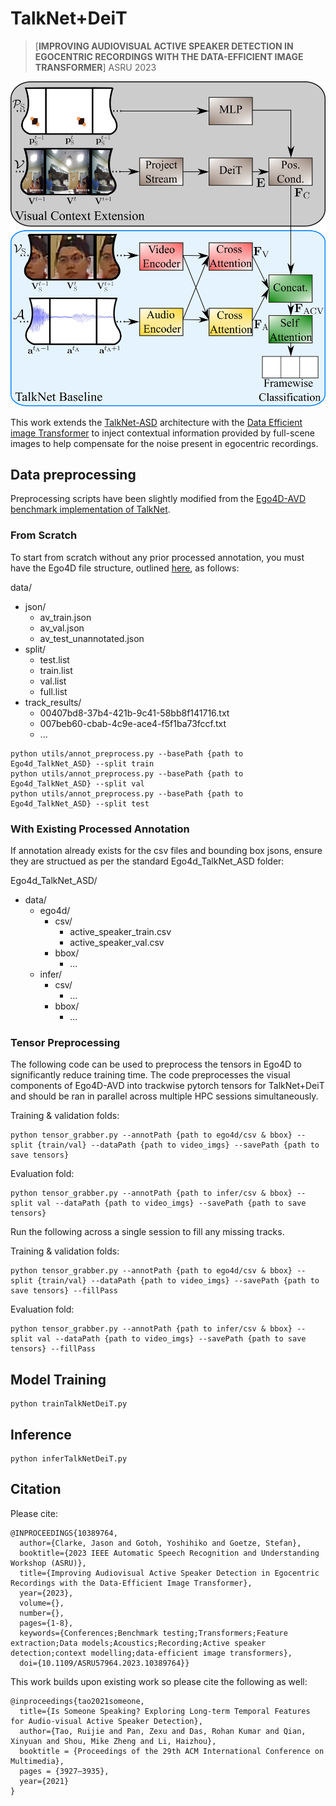 # TalkNet+DeiT

>[**IMPROVING AUDIOVISUAL ACTIVE SPEAKER DETECTION IN EGOCENTRIC RECORDINGS WITH THE DATA-EFFICIENT IMAGE TRANSFORMER**]
> ASRU 2023

![image](https://github.com/jclarke98/TalkNet-DeiT/blob/main/TalkNet%2BDeiT_1.png)

This work extends the [TalkNet-ASD](https://github.com/TaoRuijie/TalkNet_ASD/blob/main/utils/tools.py#L34) architecture with the [Data Efficient image Transformer](https://arxiv.org/abs/2012.12877) to inject contextual information provided by full-scene images to help compensate for the noise present in egocentric recordings.

## Data preprocessing

Preprocessing scripts have been slightly modified from the [Ego4D-AVD benchmark implementation of TalkNet](https://github.com/zcxu-eric/Ego4d_TalkNet_ASD).

### From Scratch
To start from scratch without any prior processed annotation, you must have the Ego4D file structure, outlined [here](https://github.com/zcxu-eric/Ego4d_TalkNet_ASD), as follows:


data/
* json/
  * av_train.json
  * av_val.json
  * av_test_unannotated.json
* split/
  * test.list
  * train.list
  * val.list
  * full.list
* track_results/
  * 00407bd8-37b4-421b-9c41-58bb8f141716.txt
  * 007beb60-cbab-4c9e-ace4-f5f1ba73fccf.txt
  * ...

```
python utils/annot_preprocess.py --basePath {path to Ego4d_TalkNet_ASD} --split train
python utils/annot_preprocess.py --basePath {path to Ego4d_TalkNet_ASD} --split val
python utils/annot_preprocess.py --basePath {path to Ego4d_TalkNet_ASD} --split test
```

### With Existing Processed Annotation

If annotation already exists for the csv files and bounding box jsons, ensure they are structued as per the standard Ego4d_TalkNet_ASD folder:

Ego4d_TalkNet_ASD/
* data/
    * ego4d/
        * csv/
            * active_speaker_train.csv
            * active_speaker_val.csv
        * bbox/
            * ...
    * infer/
        * csv/
            * ...
        * bbox/
            * ...

### Tensor Preprocessing

The following code can be used to preprocess the tensors in Ego4D to significantly reduce training time. The code preprocesses the visual components of Ego4D-AVD into trackwise pytorch tensors for TalkNet+DeiT and should be ran in parallel across multiple HPC sessions simultaneously.

Training & validation folds: 
```
python tensor_grabber.py --annotPath {path to ego4d/csv & bbox} --split {train/val} --dataPath {path to video_imgs} --savePath {path to save tensors}
```
Evaluation fold:
```
python tensor_grabber.py --annotPath {path to infer/csv & bbox} --split val --dataPath {path to video_imgs} --savePath {path to save tensors}
```

Run the following across a single session to fill any missing tracks.

Training & validation folds:
```
python tensor_grabber.py --annotPath {path to ego4d/csv & bbox} --split {train/val} --dataPath {path to video_imgs} --savePath {path to save tensors} --fillPass
```
Evaluation fold:
```
python tensor_grabber.py --annotPath {path to infer/csv & bbox} --split val --dataPath {path to video_imgs} --savePath {path to save tensors} --fillPass
```

## Model Training

```
python trainTalkNetDeiT.py
```

## Inference

```
python inferTalkNetDeiT.py
```

## Citation
Please cite:
```
@INPROCEEDINGS{10389764,
  author={Clarke, Jason and Gotoh, Yoshihiko and Goetze, Stefan},
  booktitle={2023 IEEE Automatic Speech Recognition and Understanding Workshop (ASRU)}, 
  title={Improving Audiovisual Active Speaker Detection in Egocentric Recordings with the Data-Efficient Image Transformer}, 
  year={2023},
  volume={},
  number={},
  pages={1-8},
  keywords={Conferences;Benchmark testing;Transformers;Feature extraction;Data models;Acoustics;Recording;Active speaker detection;context modelling;data-efficient image transformers},
  doi={10.1109/ASRU57964.2023.10389764}}
```

This work builds upon existing work so please cite the following as well: 
```
@inproceedings{tao2021someone,
  title={Is Someone Speaking? Exploring Long-term Temporal Features for Audio-visual Active Speaker Detection},
  author={Tao, Ruijie and Pan, Zexu and Das, Rohan Kumar and Qian, Xinyuan and Shou, Mike Zheng and Li, Haizhou},
  booktitle = {Proceedings of the 29th ACM International Conference on Multimedia},
  pages = {3927–3935},
  year={2021}
}
```